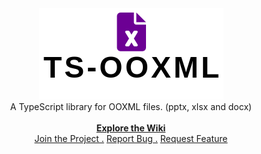 <div align="center">
    <img src="./assets/imgs/logo.png" alt="project logo"/> <br/>
    A TypeScript library for OOXML files. (pptx, xlsx and docx) <br/> <br/>
    <a href="https://github.com/hyperliskdev/ooxml-ts/wiki"><b>Explore the Wiki </b></a> <br/>
     <a href="https://github.com/hyperliskdev/ooxml-ts/wiki/Developer-Guide">Join the Project .</a> <a href="https://github.com/hyperliskdev/ooxml-ts/issues/new?assignees=&labels=&projects=&template=bug_report.md&title=">Report Bug .</a> <a href="https://github.com/hyperliskdev/ooxml-ts/issues/new?assignees=&labels=&projects=&template=feature_request.md&title=">Request Feature</a> </p>
</div>

